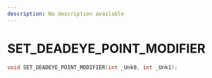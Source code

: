 ```yaml
---
description: No description available 
---
```


# SET_DEADEYE_POINT_MODIFIER

```cpp
void SET_DEADEYE_POINT_MODIFIER(int _Unk0, int _Unk1);
```